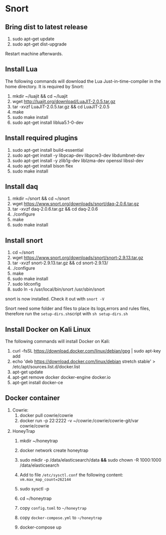 # Snort

## Bring dist to latest release

1. sudo apt-get update
2. sudo apt-get dist-upgrade

Restart machine afterwards.

## Install Lua

The following commands will download the Lua Just-in-time-compiler in the home directory. It is required by Snort:

1. mkdir ~/luajit && cd  ~/luajit
2. wget http://luajit.org/download/LuaJIT-2.0.5.tar.gz
3. tar -xvzf LuaJIT-2.0.5.tar.gz && cd LuaJIT-2.0.5
4. make
5. sudo make install
6. sudo apt-get install liblua5.1-0-dev

## Install required plugins

1. sudo apt-get install build-essential
2. sudo apt-get install -y libpcap-dev libpcre3-dev libdumbnet-dev
3. sudo apt-get install -y zlib1g-dev liblzma-dev openssl libssl-dev
4. sudo apt-get install bison flex
5. sudo make install

## Install daq

1. mkdir ~/snort && cd ~/snort
2. wget https://www.snort.org/downloads/snort/daq-2.0.6.tar.gz
3. tar -xvzf daq-2.0.6.tar.gz && cd daq-2.0.6
4. ./configure
5. make
6. sudo make install

## Install snort

1. cd ~/snort
2. wget https://www.snort.org/downloads/snort/snort-2.9.13.tar.gz
3. tar -xvzf snort-2.9.13.tar.gz && cd snort-2.9.13/
4. ./configure
5. make
6. sudo make install
7. sudo ldconfig
8. sudo ln -s /usr/local/bin/snort /usr/sbin/snort

snort is now installed. Check it out with `snort -V`

Snort need some folder and files to place its logs,errors and rules files, therefore run the `setup-dirs.sh`script with `sh setup-dirs.sh`

## Install Docker on Kali Linux

The following commands will install Docker on Kali:

1. curl -fsSL https://download.docker.com/linux/debian/gpg | sudo apt-key add
2. echo 'deb https://download.docker.com/linux/debian stretch stable' > /etc/apt/sources.list.d/docker.list
3. apt-get update
4. apt-get remove docker docker-engine docker.io
5. apt-get install docker-ce



## Docker container

1. Cowrie:
   1.  docker pull cowrie/cowrie
   2. docker run -p 22:2222 -v ~/cowrie:/cowrie/cowrie-git/var cowrie/cowrie
2. HoneyTrap
   1. mkdir ~/honeytrap
   2. docker network create honeytrap
   3. sudo mkdir -p /data/elasticsearch/data **&&** sudo chown -R 1000:1000 /data/elasticsearch
   4. Add to file `/etc/sysctl.conf` the following content: `vm.max_map_count=262144` 
   
   5. sudo sysctl -p
   6. cd ~/honeytrap
   7. copy `config.toml` to `~/honeytrap`
   8. copy `docker-compose.yml` to `~/honeytrap`
   9. docker-compose up